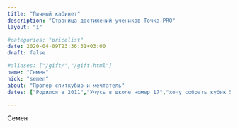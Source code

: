 ```yaml
---
title: "Личный кабинет"
description: "Страница достижений учеников Точка.PRO"
layout: "i"

#categories: "pricelist"
date: 2020-04-09T23:36:31+03:00
draft: false

#aliases: ["/gift/","/gift.html"]
name: "Семен"
nick: "semen"
about: "Прогер спиткубир и мечтатель"
dates: ["Родился в 2011","Учусь в школе номер 17","хочу собрать кубик 5на5","Стану отличником по исстории"]

---
```

Семен